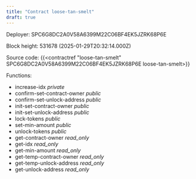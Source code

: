 ```yaml
---
title: "Contract loose-tan-smelt"
draft: true
---
```

Deployer: SPC6G8DC2A0V58A6399M22C06BF4EK5JZRK68P6E


 



Block height: 531678 (2025-01-29T20:32:14.000Z)

Source code: {{<contractref "loose-tan-smelt" SPC6G8DC2A0V58A6399M22C06BF4EK5JZRK68P6E loose-tan-smelt>}}

Functions:

* increase-idx _private_
* confirm-set-contract-owner _public_
* confirm-set-unlock-address _public_
* init-set-contract-owner _public_
* init-set-unlock-address _public_
* lock-tokens _public_
* set-min-amount _public_
* unlock-tokens _public_
* get-contract-owner _read_only_
* get-idx _read_only_
* get-min-amount _read_only_
* get-temp-contract-owner _read_only_
* get-temp-unlock-address _read_only_
* get-unlock-address _read_only_
